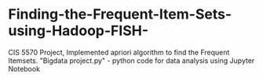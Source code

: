 # Finding-the-Frequent-Item-Sets-using-Hadoop-FISH-
CIS 5570 Project,
Implemented apriori algorithm to find the Frequent Itemsets.
"Bigdata project.py" - python code for data analysis using Jupyter Notebook
